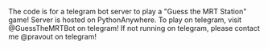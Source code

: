 The code is for a telegram bot server to play a "Guess the MRT Station" game!
Server is hosted on PythonAnywhere.
To play on telegram, visit @GuessTheMRTBot on telegram!
If not running on telegram, please contact me @pravout on telegram!
